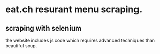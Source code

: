 # eat.ch resurant menu scraping.

## scraping with selenium
the website includes js code which requires advanced techniques than beautiful soup.
## 
##
##
